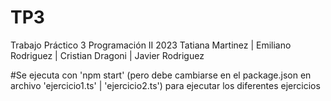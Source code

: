 # TP3
Trabajo Práctico 3 Programación II 2023 Tatiana Martinez | Emiliano Rodriguez | Cristian Dragoni | Javier Rodriguez

#Se ejecuta con 'npm start' (pero debe cambiarse en el package.json en archivo 'ejercicio1.ts' | 'ejercicio2.ts') para ejecutar los diferentes ejercicios
